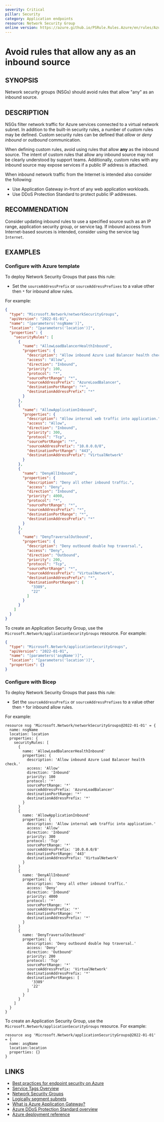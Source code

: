 ```yaml
---
severity: Critical
pillar: Security
category: Application endpoints
resource: Network Security Group
online version: https://azure.github.io/PSRule.Rules.Azure/en/rules/Azure.NSG.AnyInboundSource/
---
```


# Avoid rules that allow any as an inbound source

## SYNOPSIS

Network security groups (NSGs) should avoid rules that allow "any" as an inbound source.

## DESCRIPTION

NSGs filter network traffic for Azure services connected to a virtual network subnet.
In addition to the built-in security rules, a number of custom rules may be defined.
Custom security rules can be defined that _allow_ or _deny_ _inbound_ or _outbound_ communication.

When defining custom rules, avoid using rules that allow **any** as the inbound source.
The intent of custom rules that allow any inbound source may not be clearly understood by support teams.
Additionally, custom rules with any inbound source may expose services if a public IP address is attached.

When inbound network traffic from the Internet is intended also consider the following:

- Use Application Gateway in-front of any web application workloads.
- Use DDoS Protection Standard to protect public IP addresses.

## RECOMMENDATION

Consider updating inbound rules to use a specified source such as an IP range, application security group, or service tag.
If inbound access from Internet-based sources is intended, consider using the service tag `Internet`.

## EXAMPLES

### Configure with Azure template

To deploy Network Security Groups that pass this rule:

- Set the `sourceAddressPrefix` or `sourceAddressPrefixes` to a value other then `*` for inbound allow rules.

For example:

```json
{
  "type": "Microsoft.Network/networkSecurityGroups",
  "apiVersion": "2022-01-01",
  "name": "[parameters('nsgName')]",
  "location": "[parameters('location')]",
  "properties": {
    "securityRules": [
      {
        "name": "AllowLoadBalancerHealthInbound",
        "properties": {
          "description": "Allow inbound Azure Load Balancer health check.",
          "access": "Allow",
          "direction": "Inbound",
          "priority": 100,
          "protocol": "*",
          "sourcePortRange": "*",
          "sourceAddressPrefix": "AzureLoadBalancer",
          "destinationPortRange": "*",
          "destinationAddressPrefix": "*"
        }
      },
      {
        "name": "AllowApplicationInbound",
        "properties": {
          "description": "Allow internal web traffic into application.",
          "access": "Allow",
          "direction": "Inbound",
          "priority": 300,
          "protocol": "Tcp",
          "sourcePortRange": "*",
          "sourceAddressPrefix": "10.0.0.0/8",
          "destinationPortRange": "443",
          "destinationAddressPrefix": "VirtualNetwork"
        }
      },
      {
        "name": "DenyAllInbound",
        "properties": {
          "description": "Deny all other inbound traffic.",
          "access": "Deny",
          "direction": "Inbound",
          "priority": 4000,
          "protocol": "*",
          "sourcePortRange": "*",
          "sourceAddressPrefix": "*",
          "destinationPortRange": "*",
          "destinationAddressPrefix": "*"
        }
      },
      {
        "name": "DenyTraversalOutbound",
        "properties": {
          "description": "Deny outbound double hop traversal.",
          "access": "Deny",
          "direction": "Outbound",
          "priority": 200,
          "protocol": "Tcp",
          "sourcePortRange": "*",
          "sourceAddressPrefix": "VirtualNetwork",
          "destinationAddressPrefix": "*",
          "destinationPortRanges": [
            "3389",
            "22"
          ]
        }
      }
    ]
  }
}
```

To create an Application Security Group, use the `Microsoft.Network/applicationSecurityGroups` resource.
For example:

```json
{
  "type": "Microsoft.Network/applicationSecurityGroups",
  "apiVersion": "2022-01-01",
  "name": "[parameters('asgName')]",
  "location": "[parameters('location')]",
  "properties": {}
}
```

### Configure with Bicep

To deploy Network Security Groups that pass this rule:

- Set the `sourceAddressPrefix` or `sourceAddressPrefixes` to a value other then `*` for inbound allow rules.

For example:

```bicep
resource nsg 'Microsoft.Network/networkSecurityGroups@2022-01-01' = {
  name: nsgName
  location: location
  properties: {
    securityRules: [
      {
        name: 'AllowLoadBalancerHealthInbound'
        properties: {
          description: 'Allow inbound Azure Load Balancer health check.'
          access: 'Allow'
          direction: 'Inbound'
          priority: 100
          protocol: '*'
          sourcePortRange: '*'
          sourceAddressPrefix: 'AzureLoadBalancer'
          destinationPortRange: '*'
          destinationAddressPrefix: '*'
        }
      }
      {
        name: 'AllowApplicationInbound'
        properties: {
          description: 'Allow internal web traffic into application.'
          access: 'Allow'
          direction: 'Inbound'
          priority: 300
          protocol: 'Tcp'
          sourcePortRange: '*'
          sourceAddressPrefix: '10.0.0.0/8'
          destinationPortRange: '443'
          destinationAddressPrefix: 'VirtualNetwork'
        }
      }
      {
        name: 'DenyAllInbound'
        properties: {
          description: 'Deny all other inbound traffic.'
          access: 'Deny'
          direction: 'Inbound'
          priority: 4000
          protocol: '*'
          sourcePortRange: '*'
          sourceAddressPrefix: '*'
          destinationPortRange: '*'
          destinationAddressPrefix: '*'
        }
      }
      {
        name: 'DenyTraversalOutbound'
        properties: {
          description: 'Deny outbound double hop traversal.'
          access: 'Deny'
          direction: 'Outbound'
          priority: 200
          protocol: 'Tcp'
          sourcePortRange: '*'
          sourceAddressPrefix: 'VirtualNetwork'
          destinationAddressPrefix: '*'
          destinationPortRanges: [
            '3389'
            '22'
          ]
        }
      }
    ]
  }
}
```

To create an Application Security Group, use the `Microsoft.Network/applicationSecurityGroups` resource.
For example:

```Bicep
resource asg 'Microsoft.Network/applicationSecurityGroups@2022-01-01' = {
  name: asgName
  location:location
  properties: {}
}
```

## LINKS

- [Best practices for endpoint security on Azure](https://learn.microsoft.com/azure/architecture/framework/security/design-network-endpoints)
- [Service Tags Overview](https://learn.microsoft.com/azure/virtual-network/service-tags-overview)
- [Network Security Groups](https://docs.microsoft.com/azure/virtual-network/security-overview)
- [Logically segment subnets](https://docs.microsoft.com/azure/security/fundamentals/network-best-practices#logically-segment-subnets)
- [What is Azure Application Gateway?](https://docs.microsoft.com/azure/application-gateway/overview)
- [Azure DDoS Protection Standard overview](https://docs.microsoft.com/azure/virtual-network/ddos-protection-overview)
- [Azure deployment reference](https://learn.microsoft.com/azure/templates/microsoft.network/networksecuritygroups/securityrules)
